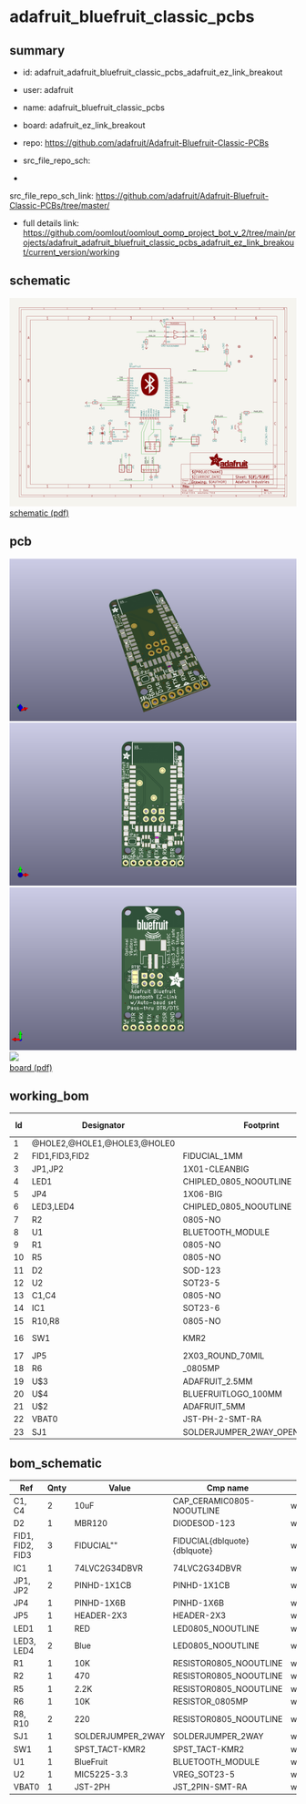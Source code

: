 # adafruit_bluefruit_classic_pcbs
 
## summary 
* id: adafruit_adafruit_bluefruit_classic_pcbs_adafruit_ez_link_breakout
* user: adafruit
* name: adafruit_bluefruit_classic_pcbs
* board: adafruit_ez_link_breakout
* repo: https://github.com/adafruit/Adafruit-Bluefruit-Classic-PCBs



* src_file_repo_sch: 
*
 src_file_repo_sch_link: https://github.com/adafruit/Adafruit-Bluefruit-Classic-PCBs/tree/master/
* full details link: https://github.com/oomlout/oomlout_oomp_project_bot_v_2/tree/main/projects/adafruit_adafruit_bluefruit_classic_pcbs_adafruit_ez_link_breakout/current_version/working  

## schematic  
![](working_schematic_600.png)  
[schematic (pdf)](working_schematic.pdf)  

## pcb  
![](working_3d_600.png) 
![](working_3d_front_600.png)  
![](working_3d_back_600.png)  
![](working_600.png)  
[board (pdf)](working.pdf)  

## working_bom
| Id | Designator | Footprint | Quantity | Designation | Supplier and ref |  | None | 
| --- | --- | --- | --- | --- | --- | --- | --- | 
| 1 | @HOLE2,@HOLE1,@HOLE3,@HOLE0 |  | 4 |  |  |  | [''] | 
| 2 | FID1,FID3,FID2 | FIDUCIAL_1MM | 3 | FIDUCIAL" |  |  | [''] | 
| 3 | JP1,JP2 | 1X01-CLEANBIG | 2 |  |  |  | [''] | 
| 4 | LED1 | CHIPLED_0805_NOOUTLINE | 1 | RED |  |  | [''] | 
| 5 | JP4 | 1X06-BIG | 1 |  |  |  | [''] | 
| 6 | LED3,LED4 | CHIPLED_0805_NOOUTLINE | 2 | Blue |  |  | [''] | 
| 7 | R2 | 0805-NO | 1 | 470 |  |  | [''] | 
| 8 | U1 | BLUETOOTH_MODULE | 1 | BlueFruit |  |  | [''] | 
| 9 | R1 | 0805-NO | 1 | 10K |  |  | [''] | 
| 10 | R5 | 0805-NO | 1 | 2.2K |  |  | [''] | 
| 11 | D2 | SOD-123 | 1 | MBR120 |  |  | [''] | 
| 12 | U2 | SOT23-5 | 1 | MIC5225-3.3 |  |  | [''] | 
| 13 | C1,C4 | 0805-NO | 2 | 10uF |  |  | [''] | 
| 14 | IC1 | SOT23-6 | 1 | 74LVC2G34DBVR |  |  | [''] | 
| 15 | R10,R8 | 0805-NO | 2 | 220 |  |  | [''] | 
| 16 | SW1 | KMR2 | 1 | SPST_TACT-KMR2 |  |  | [''] | 
| 17 | JP5 | 2X03_ROUND_70MIL | 1 |  |  |  | [''] | 
| 18 | R6 | _0805MP | 1 | 10K |  |  | [''] | 
| 19 | U$3 | ADAFRUIT_2.5MM | 1 |  |  |  | [''] | 
| 20 | U$4 | BLUEFRUITLOGO_100MM | 1 |  |  |  | [''] | 
| 21 | U$2 | ADAFRUIT_5MM | 1 |  |  |  | [''] | 
| 22 | VBAT0 | JST-PH-2-SMT-RA | 1 | JST-2PH |  |  | [''] | 
| 23 | SJ1 | SOLDERJUMPER_2WAY_OPEN_NOPASTE | 1 |  |  |  | [''] | 


## bom_schematic
| Ref | Qnty | Value | Cmp name | Footprint | Description | Vendor | DNP | 
| --- | --- | --- | --- | --- | --- | --- | --- | 
| C1, C4 | 2 | 10uF | CAP_CERAMIC0805-NOOUTLINE | working:0805-NO |  |  |  | 
| D2 | 1 | MBR120 | DIODESOD-123 | working:SOD-123 |  |  |  | 
| FID1, FID2, FID3 | 3 | FIDUCIAL"" | FIDUCIAL{dblquote}{dblquote} | working:FIDUCIAL_1MM |  |  |  | 
| IC1 | 1 | 74LVC2G34DBVR | 74LVC2G34DBVR | working:SOT23-6 |  |  |  | 
| JP1, JP2 | 2 | PINHD-1X1CB | PINHD-1X1CB | working:1X01-CLEANBIG |  |  |  | 
| JP4 | 1 | PINHD-1X6B | PINHD-1X6B | working:1X06-BIG |  |  |  | 
| JP5 | 1 | HEADER-2X3 | HEADER-2X3 | working:2X03_ROUND_70MIL |  |  |  | 
| LED1 | 1 | RED | LED0805_NOOUTLINE | working:CHIPLED_0805_NOOUTLINE |  |  |  | 
| LED3, LED4 | 2 | Blue | LED0805_NOOUTLINE | working:CHIPLED_0805_NOOUTLINE |  |  |  | 
| R1 | 1 | 10K | RESISTOR0805_NOOUTLINE | working:0805-NO |  |  |  | 
| R2 | 1 | 470 | RESISTOR0805_NOOUTLINE | working:0805-NO |  |  |  | 
| R5 | 1 | 2.2K | RESISTOR0805_NOOUTLINE | working:0805-NO |  |  |  | 
| R6 | 1 | 10K | RESISTOR_0805MP | working:_0805MP |  |  |  | 
| R8, R10 | 2 | 220 | RESISTOR0805_NOOUTLINE | working:0805-NO |  |  |  | 
| SJ1 | 1 | SOLDERJUMPER_2WAY | SOLDERJUMPER_2WAY | working:SOLDERJUMPER_2WAY_OPEN_NOPASTE |  |  |  | 
| SW1 | 1 | SPST_TACT-KMR2 | SPST_TACT-KMR2 | working:KMR2 |  |  |  | 
| U1 | 1 | BlueFruit | BLUETOOTH_MODULE | working:BLUETOOTH_MODULE |  |  |  | 
| U2 | 1 | MIC5225-3.3 | VREG_SOT23-5 | working:SOT23-5 |  |  |  | 
| VBAT0 | 1 | JST-2PH | JST_2PIN-SMT-RA | working:JST-PH-2-SMT-RA |  |  |  | 



